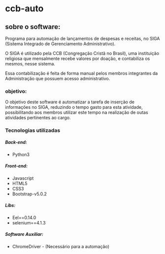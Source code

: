 # ccb-auto

## sobre o software:
Programa para automação de lançamentos de despesas e receitas, no SIGA (Sistema Integrado de Gerenciamento Administrativo).

O SIGA é utilizado pela CCB (Congregação Cristã no Brasil), uma instituição religiosa que mensalmente recebe valores por doação,
e contabiliza os mesmos, nesse sistema.

Essa contabilização é feita de forma manual pelos membros integrantes da Administração que possuem acesso administrativo.

### objetivo:
O objetivo deste software é automatizar a tarefa de inserção de informações no SIGA, reduzindo o tempo gasto para esta atividade,
possibilitando aos membros utilizar este tempo na realização de outas atividades pertinentes ao cargo.

### Tecnologias utilizadas
##### Back-end:
- Python3

##### Front-end:
- Javascript
- HTML5
- CSS3
- Bootstrap-v5.0.2

##### Libs:
- Eel==0.14.0
- selenium==4.1.3

##### Software Auxiliar:
- ChromeDriver - (Necessário para a automação)
